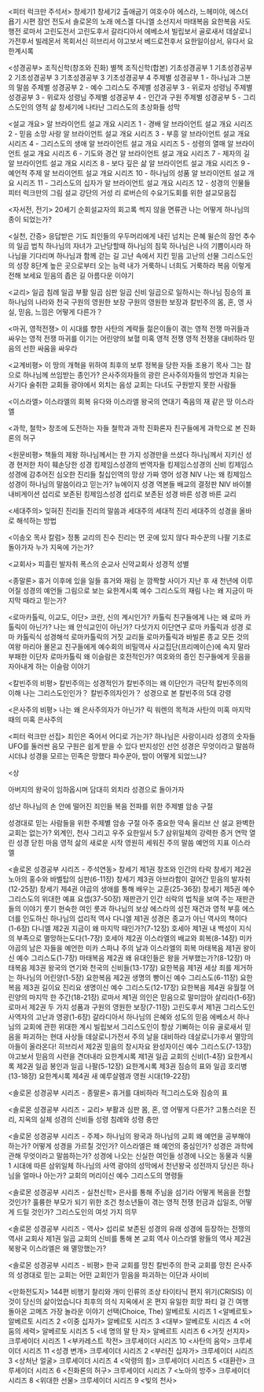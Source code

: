 
<피터 럭크만 주석서>
창세기1
창세기2
출애굽기
여호수아
에스라, 느헤미야, 에스더
욥기
시편
잠언
전도서
솔로몬의 노래
에스겔
다니엘
소선지서
마태복음
요한복음
사도행전
로마서
고린도전서
고린도후서
갈라디아서
에베소서
빌립보서
골로새서
데살로니가전후서 빌레몬서
목회서신
히브리서
야고보서
베드로전후서
요한일이삼서, 유다서
요한계시록

<성경공부>
조직신학(창조와 진화) 별책
조직신학(합본)
기초성경공부 1
기초성경공부 2
기초성경공부 3
기초성경공부 3
기초성경공부 4
주제별 성경공부 1 - 하나님과 그분의 말씀
주제별 성경공부 2 - 예수 그리스도
주제별 성경공부 3 - 위로자 성령님
주제별 성경공부 3 - 위로자 성령님
주제별 성경공부 4 - 인간과 구원
주제별 성경공부 5 - 그리스도인의 영적 삶
창세기에 나타난 그리스도의 초상화들
성막

<설교 개요>
알 브라이언트 설교 개요 시리즈 1 - 경배
알 브라이언트 설교 개요 시리즈 2 - 믿음 소망 사랑
알 브라이언트 설교 개요 시리즈 3 - 부흥
알 브라이언트 설교 개요 시리즈 4 - 그리스도의 생애
알 브라이언트 설교 개요 시리즈 5 - 성령의 열매
알 브라이언트 설교 개요 시리즈 6 - 기도와 경건
알 브라이언트 설교 개요 시리즈 7 - 제자의 길
알 브라이언트 설교 개요 시리즈 8 - 보다 깊은 삶
알 브라이언트 설교 개요 시리즈 9 - 예언적 주제
알 브라이언트 설교 개요 시리즈 10 - 하나님의 성품
알 브라이언트 설교 개요 시리즈 11 - 그리스도의 십자가
알 브라이언트 설교 개요 시리즈 12 - 성경의 인물들
피터 럭크만의 그림 설교
강단의 거성
리 로버슨의 수요기도회를 위한 설교모음집

<자서전, 전기>
20세기 순회설교자의 회고록
썩지 않을 면류관
나는 어떻게 하나님의 종이 되었는가?

<실천, 간증>
응답받은 기도
죄인들의 우두머리에게 내린 넘치는 은혜
윌슨의 잠언
추수의 일곱 법칙
하나님의 자녀가 고난당할때
하나님의 침묵
하나님은 나의 기쁨이시라
하나님을 기다리며
하나님과 함께 걷는 길
고난 속에서 지킨 믿음
고난의 선물
그리스도인의 성장 8단계
높은 곳으로부터 오는 능력
내가 거룩하니 너희도 거룩하라
복음 이렇게 전해 보세요
믿음의 좁은 길
아름다운 이야기

<교리>
일곱 침례
일곱 부활
일곱 심판
일곱 신비
일곱으로 일하시는 하나님
짐승의 표
하나님의 나라와 천국
구원의 영원한 보장
구원의 영원한 보장과 칼빈주의
몸, 혼, 영
사실, 믿음, 느낌은 어떻게 다른가？

<마귀, 영적전쟁>
이 시대를 향한 사탄의 계략들
젊은이들이 겪는 영적 전쟁
마귀들과 싸우는 영적 전쟁
마귀를 이기는 어린양의 보혈
미혹
영적 전쟁
영적 전쟁을 대비하라
믿음의 선한 싸움을 싸우라

<교계비평>
이 땅의 개혁을 위하여
최후의 보루
정복을 당한 자들
조용기 목사 그는 참으로 하나님께 쓰임받는 종인가?
은사주의자들의 광란
은사주의자들의 방언과 치유는 사기다
술취한 교회들
광야에서 외치는 음성
교회는 다녀도 구원받지 못한 사람들

<이스라엘>
이스라엘의 회복
유다와 이스라엘 왕국의 연대기
죽음의 재 같은 땅 이스라엘

<과학, 철학>
창조에 도전하는 자들
철학과 과학
진화론자 친구들에게
과학으로 본 진화론의 허구

<원문비평>
책들의 제왕
하나님께서는 한 가지 성경만을 쓰셨다
하나님께서 지키신 성경
현저한 차이
훼손당한 성경
킹제임스성경의 번역자들
킹제임스성경의 신비
킹제임스성경에 감추어진 심오한 진리들
칠십인역의 망상
가짜 영어 성경 NIV
나는 왜 킹제임스성경이 하나님의 말씀이라고 믿는가?
뉴에이지 성경 역본들
배교의 결정판 NIV
바이블 내비게이션
섭리로 보존된 킹제임스성경
섭리로 보존된 성경
바른 성경 바른 교리

<세대주의>
잊혀진 진리들
진리의 말씀과 세대주의
세대적 진리
세대주의 성경을 올바로 해석하는 방법

<이송오 목사 칼럼>
정통 교리의 진수
진리는 먼 곳에 있지 않다
파수꾼의 나팔
기초로 돌아가자
누가 지옥에 가는가?

<교회사>
피흘린 발자취
폭스의 순교사
신약교회사
성경적 성별

<종말론>
휴거 이후에 있을 일들
휴거와 재림
눈 깜짝할 사이가 지난 후
새 천년에 이루어질 성경의 예언들
그림으로 보는 요한계시록
예수 그리스도의 재림
나는 왜 지금이 마지막 때라고 믿는가?

<로마카톨릭, 이교도, 이단>
코란, 신의 계시인가?
카톨릭 친구들에게
나는 왜 로마 카톨릭이 아닌가?
나는 왜 안식교인이 아닌가?
다섯가지 이단연구
로마 카톨릭과 성경
로마 카톨릭식 성경해석
로마카톨릭의 거짓 교리들
로마카톨릭과 바빌론 종교
모든 것의 여왕 마리아
몰몬교 친구들에게
예수회의 비밀역사
사교집단(프리메이슨)에 속지 말라
부패한 이단자 로마카톨릭
왜 이슬람은 호전적인가?
여호와의 증인 친구들에게
웃음을 자아내게 하는 이슬람 이야기

<칼빈주의 비평>
칼빈주의는 성경적인가
칼빈주의는 왜 이단인가
극단적 칼빈주의의 이해
나는 그리스도인인가？ 칼빈주의자인가？
성경으로 본 칼빈주의 5대 강령

<은사주의 비평>
나는 왜 은사주의자가 아닌가?
릭 워렌의 목적과 사탄의 미혹
마지막 때의 미혹 은사주의

<피터 럭크만 선집>
죄인은 죽어서 어디로 가는가?
하나님은 사랑이시라
성경의 숫자들
UFO를 둘러싼 음모
구원은 쉽게 받을 수 있다
반지성인 선언
성경은 무엇이라고 말씀하시더냐
성경을 모르는 민족은 망했다
파수꾼아, 밤이 어떻게 되었느냐?


<상

아버지의 왕국이 임하옵시며
담대히 외치라
성경으로 돌아가자

성난 하나님의 손 안에 떨어진 죄인들
복음 전파를 위한 주제별 암송 구절

성경대로 믿는 사람들을 위한 주제별 암송 구절
아주 중요한 약속
올리브 산 설교
완벽한 교회는 없는가?
외계인, 천사 그리고 우주
요한일서 5:7 삼위일체의 강력한 증거
연막
열린 성경 닫힌 마음
영적 삶의 새로운 시작
영원히 세워진 주의 말씀
예언의 지표 이스라엘


<솔로몬 성경공부 시리즈 - 주석연동>
창세기 제1권 창조와 인간의 타락
창세기 제2권 노아의 홍수와 바벨탑의 심판(6-11장)
창세기 제3권 아브라함이 걸어간 믿음의 발자취(12-25장)
창세기 제4권 야곱의 생애를 통해 배우는 교훈(25-36장)
창세기 제5권 예수 그리스도의 위대한 예표 요셉(37-50장)
재판관기 인간 쇠락의 법칙을 보여 주는 재판관들의 이야기
룻기 현숙한 여인 룻과 하나님의 보상
에스라의 성전 재건과 영적 부흥
에스더를 인도하신 하나님의 섭리적 역사
다니엘 제1권 성경은 종교가 아닌 역사의 책이다(1-6장)
다니엘 제2권 지금이 왜 마지막 때인가?(7-12장)
호세아 제1권 내 백성이 지식의 부족으로 멸망하는도다(1-7장)
호세아 제2권 이스라엘의 배교와 회복(8-14장)
미카 야곱의 남은 자들을 예언한 미카
스파냐 주의 날과 이스라엘의 회복
마태복음 제1권 왕이신 예수 그리스도(1-7장)
마태복음 제2권 왜 유대인들은 왕을 거부했는가?(8-12장)
마태복음 제3권 왕국의 연기와 천국의 신비들(13-17장)
요한복음 제1권 세상 죄를 제거하는 하나님의 어린양(1-5장)
요한복음 제2권 생명의 빵이신 예수 그리스도(6-11장)
요한복음 제3권 길이요 진리요 생명이신 예수 그리스도(12-17장)
요한복음 제4권 유월절 어린양의 마지막 한 주간(18-21장)
로마서 제1권 의인은 믿음으로 말미암아 살리라(1-6장)
로마서 제2권 두 가지 성품과 구원의 영원한 보장(7-11장)
고린도후서 제1권 그리스도인 사역자의 고난과 영광(1-6장)
갈라디아서 하나님의 은혜와 성도의 믿음
에베소서 하나님의 교회에 관한 위대한 계시
빌립보서 그리스도인이 항상 기뻐하는 이유
골로새서 믿음을 파괴하는 현대 사상들
데살로니가전서 주의 날을 대비하라
데살로니가후서 멸망의 아들이 올라온다!
히브리서 제2권 믿음의 창시자요 완성자이신 예수 그리스도(7-13장)
야고보서 믿음의 시련을 견뎌내라
요한계시록 제1권 일곱 교회의 신비(1-4장)
요한계시록 제2권 일곱 봉인과 일곱 나팔(5-12장)
요한계시록 제3권 짐승의 표와 일곱 호리병(13-18장)
요한계시록 제4권 새 예루살렘과 영원 시대(19-22장)


<솔로몬 성경공부 시리즈 - 종말론>
휴거를 대비하라
적그리스도와 짐승의 표

<솔로몬 성경공부 시리즈 - 교리>
부활과 심판
몸, 혼, 영 어떻게 다른가?
고통스러운 진리, 지옥의 실체
성경의 신비들
성령 침례와 성령 충만

<솔로몬 성경공부 시리즈 - 주제>
하나님의 왕국과 하나님의 교회
왜 예언을 공부해야 하는가?
어떻게 성경을 가르칠 것인가?
이스라엘은 왜 예언의 중심인가?
성경은 과학에 관해 무엇이라고 말씀하는가?
성경에 나오는 신실한 여인들
성경에 나오는 동물과 식물 1
시대에 따른 삼위일체 하나님의 사역
광야의 성막에서 천년왕국 성전까지
당신은 하나님을 얼마나 아는가?
교회의 머리이신 예수 그리스도의 명령들

<솔로몬 성경공부 시리즈 - 실천신학>
은사를 통해 주님을 섬기라
어떻게 복음을 전할 것인가?
훌륭한 부모가 되기 위한 조건
청소년들이 겪는 영적 전쟁
헌금과 십일조, 어떻게 드릴 것인가?
그리스도인의 여섯 가지 의무

<솔로몬 성경공부 시리즈 - 역사>
섭리로 보존된 성경의 유래
성경에 등장하는 전쟁의 역사Ⅰ
교회사 제1권 일곱 교회의 신비를 통해 본 교회 역사
이스라엘 왕들의 역사 제2권 북왕국 이스라엘은 왜 멸망했는가?

<솔로몬 성경공부 시리즈 - 비평>
한국 교회를 망친 칼빈주의
한국 교회를 망친 은사주의
성경대로 믿는 교회는 어떤 교회인가
믿음을 파괴하는 이단과 사이비

<만화전도지>
144편 비행기
찰리와 개미
인류의 조상
타이타닉
편지
위기(CRISIS)
이것이 당신의 삶이었습니다
최후의 의식
지옥에서 온 편지
유일한 희망
파티 걸
긴 여행
돌아온 고메즈
가장 놀라운 이야기
선택(Choice, The)
알베르토 시리즈 1 <알베르토>
알베르토 시리즈 2 <이중 십자가>
알베르토 시리즈 3 <대부>
알베르토 시리즈 4 <어둠의 세력>
알베르토 시리즈 5 <네 명의 말 탄 자>
알베르트 시리즈 6 <거짓 선지자>
크루세이더 시리즈 1 <부카레스트 작전>
크루세이더 시리즈 10 <사탄의 음악>
크루세이더 시리즈 11 <성경 변개>
크루세이더 시리즈 2 <부러진 십자가>
크루세이더 시리즈 3 <상처난 얼굴>
크루세이더 시리즈 4 <악령의 힘>
크루세이더 시리즈 5 <대환란>
크루세이더 시리즈 6 <진화론의 허구>
크루세이더 시리즈 7 <노아의 방주>
크루세이더 시리즈 8 <위대한 선물>
크루세이더 시리즈 9 <빛의 천사>